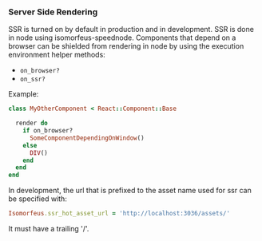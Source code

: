 ### Server Side Rendering
SSR is turned on by default in production and in development. SSR is done in node using isomorfeus-speednode.
Components that depend on a browser can be shielded from rendering in node by using the execution environment helper methods:
- `on_browser?`
- `on_ssr?`

Example:
```ruby
class MyOtherComponent < React::Component::Base

  render do
    if on_browser?
      SomeComponentDependingOnWindow()
    else
      DIV()
    end
  end
end
```

In development, the url that is prefixed to the asset name used for ssr can be specified with:
```ruby
Isomorfeus.ssr_hot_asset_url = 'http://localhost:3036/assets/'
```
It must have a trailing '/'.

